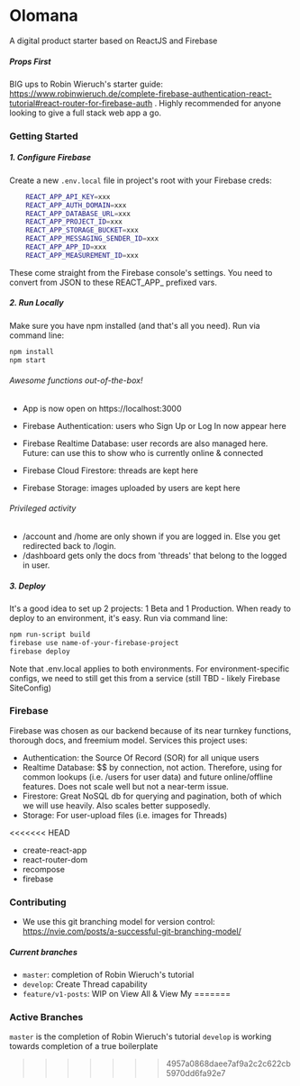 # Olomana
A digital product starter based on ReactJS and Firebase

##### Props First
BIG ups to Robin Wieruch's starter guide: https://www.robinwieruch.de/complete-firebase-authentication-react-tutorial#react-router-for-firebase-auth .  Highly recommended for anyone looking to give a full stack web app a go.

### Getting Started

##### 1. Configure Firebase

Create a new `.env.local` file in project's root with your Firebase creds:
```bash
	REACT_APP_API_KEY=xxx
	REACT_APP_AUTH_DOMAIN=xxx
	REACT_APP_DATABASE_URL=xxx
	REACT_APP_PROJECT_ID=xxx
	REACT_APP_STORAGE_BUCKET=xxx
	REACT_APP_MESSAGING_SENDER_ID=xxx
	REACT_APP_APP_ID=xxx
	REACT_APP_MEASUREMENT_ID=xxx
```

These come straight from the Firebase console's settings. You need to convert from JSON to these REACT_APP_ prefixed vars.

##### 2. Run Locally

Make sure you have npm installed (and that's all you need).  Run via command line:

```bash
npm install
npm start
```

###### Awesome functions out-of-the-box!
* App is now open on https://localhost:3000
* Firebase Authentication: users who Sign Up or Log In now appear here
* Firebase Realtime Database: user records are also managed here.  Future: can use this to show who is currently online & connected

* Firebase Cloud Firestore: threads are kept here
* Firebase Storage: images uploaded by users are kept here

###### Privileged activity
* /account and /home are only shown if you are logged in.  Else you get redirected back to /login.
* /dashboard gets only the docs from 'threads' that belong to the logged in user.

##### 3. Deploy

It's a good idea to set up 2 projects: 1 Beta and 1 Production.  When ready to deploy to an environment, it's easy.  Run via command line:

```bash
npm run-script build
firebase use name-of-your-firebase-project
firebase deploy
```

Note that .env.local applies to both environments.  For environment-specific configs, we need to still get this from a service (still TBD - likely Firebase SiteConfig)


### Firebase

Firebase was chosen as our backend because of its near turnkey functions, thorough docs, and freemium model.  Services this project uses:


* Authentication: the Source Of Record (SOR) for all unique users
* Realtime Database: $$ by connection, not action.  Therefore, using for common lookups (i.e. /users for user data) and future online/offline features.  Does not scale well but not a near-term issue.
* Firestore: Great NoSQL db for querying and pagination, both of which we will use heavily.  Also scales better supposedly.
* Storage: For user-upload files (i.e. images for Threads)

<<<<<<< HEAD
* create-react-app
* react-router-dom
* recompose
* firebase

### Contributing

* We use this git branching model for version control: https://nvie.com/posts/a-successful-git-branching-model/

##### Current branches

* `master`: completion of Robin Wieruch's tutorial
* `develop`: Create Thread capability
* `feature/v1-posts`: WIP on View All & View My
=======
### Active Branches

`master` is the completion of Robin Wieruch's tutorial
`develop` is working towards completion of a true boilerplate
>>>>>>> 4957a0868daee7af9a2c2c622cb5970dd6fa92e7

